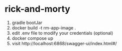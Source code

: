 # rick-and-morty

1. gradle bootJar
2. docker build -t rm-app-image .
3. edit .env file to modify your credentials (optional)
4. docker compose up
5. visit http://localhost:6868/swagger-ui/index.html#/
